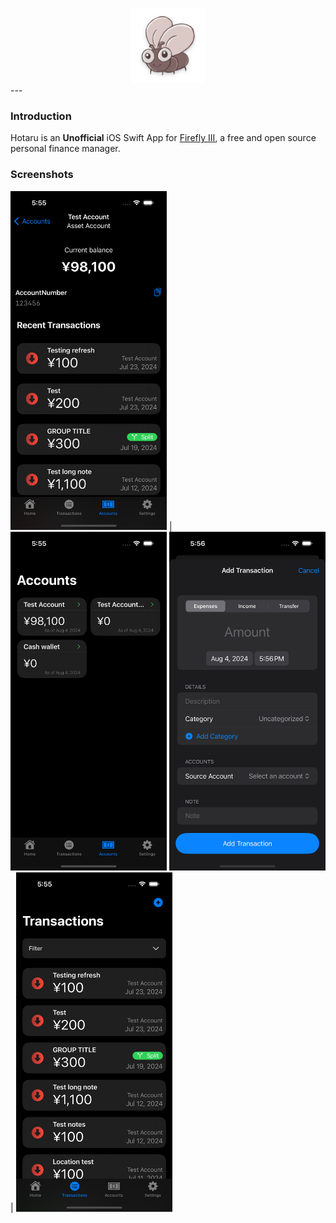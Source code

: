 <div align="center">
    <p></p>
  <img alt="logo" src=".github/img/logo.png" height=120 />
</div>
---

### Introduction

Hotaru is an **Unofficial** iOS Swift App for [Firefly III](https://github.com/firefly-iii/firefly-iii), a free and open source personal finance manager.

### Screenshots

<img src=".github/img/account_detail.png" width="250" /> | <img src=".github/img/accounts.png" width="250" />
<img src=".github/img/add_transaction.png" width="250" /> | <img src=".github/img/transactions.png" width="250" />
